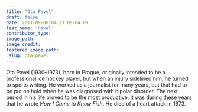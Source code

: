 ```yaml
---
title: "Ota Pavel"
draft: false
date: 2011-09-08T04:23:00-04:00
last_name: "Pavel"
contributor_type:
image_path:
image_credit:
featured_image_path:
_slug: ota-pavel
---
```


Ota Pavel (1930–1973), born in Prague, originally intended to be a professional ice hockey player, but when an injury sidelined him, he turned to sports writing. He worked as a journalist for many years, but that had to be put on hold when he was diagnosed with bipolar disorder. The next period in his life proved to be the most productive; it was during these years that he wrote _How I Came to Know Fish_. He died of a heart attack in 1973.

